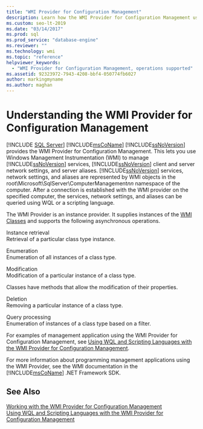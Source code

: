 ```yaml
---
title: "WMI Provider for Configuration Management"
description: Learn how the WMI Provider for Configuration Management uses WMI to manage services, server aliases, and client/server network settings in SQL Server.
ms.custom: seo-lt-2019
ms.date: "03/14/2017"
ms.prod: sql
ms.prod_service: "database-engine"
ms.reviewer: ""
ms.technology: wmi
ms.topic: "reference"
helpviewer_keywords: 
  - "WMI Provider for Configuration Management, operations supported"
ms.assetid: 92323972-7943-4208-bbf4-050774fb6027
author: markingmyname
ms.author: maghan
---
```

# Understanding the WMI Provider for Configuration Management
[!INCLUDE [SQL Server](../../includes/applies-to-version/sqlserver.md)]
  [!INCLUDE[msCoName](../../includes/msconame-md.md)] [!INCLUDE[ssNoVersion](../../includes/ssnoversion-md.md)] provides the WMI Provider for Configuration Management. This lets you use Windows Management Instrumentation (WMI) to manage [!INCLUDE[ssNoVersion](../../includes/ssnoversion-md.md)] services, [!INCLUDE[ssNoVersion](../../includes/ssnoversion-md.md)] client and server network settings, and server aliases. [!INCLUDE[ssNoVersion](../../includes/ssnoversion-md.md)] services, network settings, and aliases are represented by WMI objects in the root\Microsoft\SqlServer\ComputerManagement*nn* namespace of the computer. After a connection is established with the WMI provider on the specified computer, the services, network settings, and aliases can be queried using WQL or a scripting language.  
  
 The WMI Provider is an instance provider. It supplies instances of the [WMI Classes](../../relational-databases/wmi-provider-configuration-classes/wmi-provider-for-configuration-management-classes.md) and supports the following asynchronous operations.  
  
 Instance retrieval  
 Retrieval of a particular class type instance.  
  
 Enumeration  
 Enumeration of all instances of a class type.  
  
 Modification  
 Modification of a particular instance of a class type.  
  
 Classes have methods that allow the modification of their properties.  
  
 Deletion  
 Removing a particular instance of a class type.  
  
 Query processing  
 Enumeration of instances of a class type based on a filter.  
  
 For examples of management application using the WMI Provider for Configuration Management, see [Using WQL and Scripting Languages with the WMI Provider for Configuration Management](../../relational-databases/wmi-provider-configuration/using-wql-and-scripting-languages-with-the-wmi-provider.md).  
  
 For more information about programming management applications using the WMI Provider, see the WMI documentation in the [!INCLUDE[msCoName](../../includes/msconame-md.md)] .NET Framework SDK.  
  
## See Also  
 [Working with the WMI Provider for Configuration Management](../../relational-databases/wmi-provider-configuration/working-with-the-wmi-provider-for-configuration-management.md)   
 [Using WQL and Scripting Languages with the WMI Provider for Configuration Management](../../relational-databases/wmi-provider-configuration/using-wql-and-scripting-languages-with-the-wmi-provider.md)  
  
  
